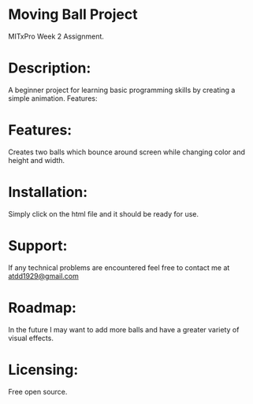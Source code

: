 <h1>
  Moving Ball Project
</h1>

MITxPro Week 2 Assignment. 

<h1>
Description: 
</h1>

A beginner project for learning basic programming skills by creating a simple animation. 
Features: 

<h1>
Features:
</h1>

Creates two balls which bounce around screen while changing color and height and width. 

<h1>
Installation: 
</h1>

Simply click on the html file and it should be ready for use. 

<h1>
Support:
</h1>

If any technical problems are encountered feel free to contact me at atdd1929@gmail.com

<h1>
Roadmap: 
</h1>

In the future I may want to add more balls and have a greater variety of visual effects. 

<h1>
Licensing: 
</h1>

Free open source. 

